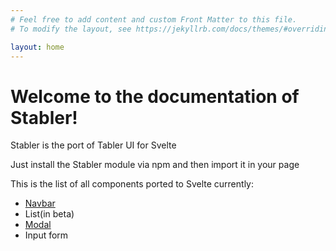 ```yaml
---
# Feel free to add content and custom Front Matter to this file.
# To modify the layout, see https://jekyllrb.com/docs/themes/#overriding-theme-defaults

layout: home
---
```


# Welcome to the documentation of Stabler!

Stabler is the port of Tabler UI for Svelte

Just install the Stabler module via npm and then import it in your page

This is the list of all components ported to Svelte currently:

- [Navbar](/components/navbar)
- List(in beta)
- [Modal](/components/modal)
- Input form